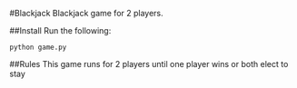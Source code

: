 #Blackjack
Blackjack game for 2 players.

##Install
Run the following:

```
python game.py
```

##Rules
This game runs for 2 players until one player wins or both elect to stay
